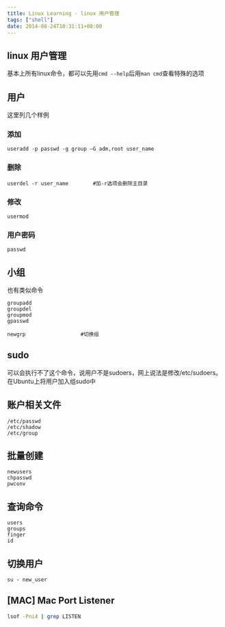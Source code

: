 ```yaml
---
title: Linux Learning - linux 用户管理
tags: ["shell"]
date: 2014-08-24T10:31:11+08:00
---
```


linux 用户管理
-------------
基本上所有linux命令，都可以先用`cmd --help`后用`man cmd`查看特殊的选项
## 用户
这里列几个样例
### 添加
	useradd -p passwd -g group –G adm,root user_name
### 删除
	userdel -r user_name		#加-r选项会删除主目录
### 修改
	usermod
### 用户密码
	passwd

## 小组
也有类似命令

	groupadd
	groupdel
	groupmod
	gpasswd
	
	newgrp					#切换组

## sudo
可以会执行不了这个命令，说用户不是sudoers，网上说法是修改/etc/sudoers。
在Ubuntu上将用户加入组sudo中

## 账户相关文件
	/etc/passwd
	/etc/shadow
	/etc/group

## 批量创建
	newusers
	chpasswd
	pwconv

## 查询命令
	users
	groups
	finger
	id
## 切换用户
	su - new_user   

## [MAC] Mac Port Listener

```sh
lsof -Pni4 | grep LISTEN
```	